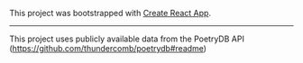 This project was bootstrapped with [Create React App](https://github.com/facebook/create-react-app).

_________________________________________________________________________________________________________________________

This project uses publicly available data from the PoetryDB API (https://github.com/thundercomb/poetrydb#readme)